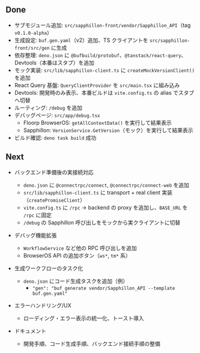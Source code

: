 ## Done

- サブモジュール追加: `src/sapphillon-front/vendor/Sapphillon_API`（tag `v0.1.0-alpha`）
- 生成設定: `buf.gen.yaml`（v2）追加、TS クライアントを `src/sapphillon-front/src/gen` に生成
- 依存整理: `deno.json` に `@bufbuild/protobuf`、`@tanstack/react-query`、Devtools（本番はスタブ）を追加
- モック実装: `src/lib/sapphillon-client.ts` に `createMockVersionClient()` を追加
- React Query 基盤: `QueryClientProvider` を `src/main.tsx` に組み込み
- Devtools: 開発時のみ表示、本番ビルドは `vite.config.ts` の alias でスタブへ切替
- ルーティング: `/debug` を追加
- デバッグページ: `src/app/debug.tsx`
  - Floorp BrowserOS: `getAllContextData()` を実行して結果表示
  - Sapphillon: `VersionService.GetVersion`（モック）を実行して結果表示
- ビルド確認: `deno task build` 成功

## Next

- バックエンド準備後の実接続対応

  - `deno.json` に `@connectrpc/connect`, `@connectrpc/connect-web` を追加
  - `src/lib/sapphillon-client.ts` に transport + real client 実装（`createPromiseClient`）
  - `vite.config.ts` に `/rpc` → backend の proxy を追加し、`BASE_URL` を `/rpc` に固定
  - `/debug` の Sapphillon 呼び出しをモックから実クライアントに切替

- デバッグ機能拡張

  - `WorkflowService` など他の RPC 呼び出しを追加
  - BrowserOS API の追加ボタン（`ws*`, `tm*` 系）

- 生成ワークフローのタスク化

  - `deno.json` にコード生成タスクを追加（例）
    - `"gen": "buf generate vendor/Sapphillon_API --template buf.gen.yaml"`

- エラーハンドリング/UX

  - ローディング・エラー表示の統一化、トースト導入

- ドキュメント
  - 開発手順、コード生成手順、バックエンド接続手順の整備
